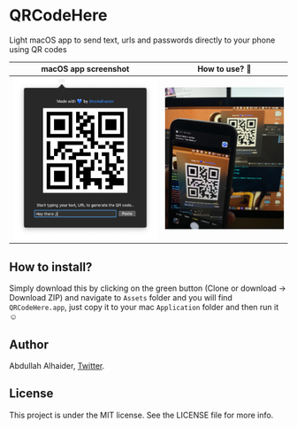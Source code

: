 # QRCodeHere
Light macOS app to send text, urls and passwords directly to your phone using QR codes 


| macOS app screenshot | How to use? 🤕 |
| --- | --- |
| ![](Assets/mac_image.png) | ![](Assets/ios_image.jpg) |


## How to install?
Simply download this by clicking on the green button (Clone or download -> Download ZIP) and navigate to `Assets` folder and you will find `QRCodeHere.app`, just copy it to your mac `Application` folder and then run it ☺️


## Author

Abdullah Alhaider, [Twitter](https://twitter.com/cs4alhaider). 


## License

This project is under the MIT license. See the LICENSE file for more info.